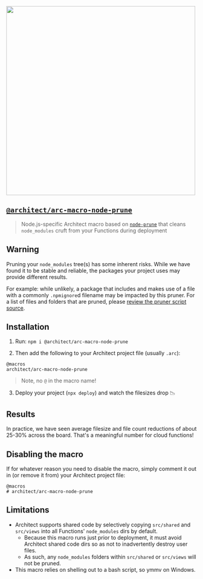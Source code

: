 [<img src="https://s3-us-west-2.amazonaws.com/arc.codes/architect-logo-500b@2x.png" width=500>](https://www.npmjs.com/package/@architect/architect)

## [`@architect/arc-macro-node-prune`](https://www.npmjs.com/package/@architect/arc-macro-node-prune)

> Node.js-specific Architect macro based on [`node-prune`](https://github.com/tuananh/node-prune) that cleans `node_modules` cruft from your Functions during deployment


## Warning

Pruning your `node_modules` tree(s) has some inherent risks. While we have found it to be stable and reliable, the packages your project uses may provide different results.

For example: while unlikely, a package that includes and makes use of a file with a commonly `.npmignore`d filename may be impacted by this pruner. For a list of files and folders that are pruned, please [review the pruner script source](https://github.com/architect/arc-macro-node-prune/blob/master/prune.sh).


## Installation

1. Run: `npm i @architect/arc-macro-node-prune`

2. Then add the following to your Architect project file (usually `.arc`):

```
@macros
architect/arc-macro-node-prune
```

> Note, no `@` in the macro name!

3. Deploy your project (`npx deploy`) and watch the filesizes drop 📉


## Results

In practice, we have seen average filesize and file count reductions of about 25-30% across the board. That's a meaningful number for cloud functions!


## Disabling the macro

If for whatever reason you need to disable the macro, simply comment it out in (or remove it from) your Architect project file:

```
@macros
# architect/arc-macro-node-prune
```


## Limitations

- Architect supports shared code by selectively copying `src/shared` and `src/views` into all Functions' `node_modules` dirs by default.
  - Because this macro runs just prior to deployment, it must avoid Architect shared code dirs so as not to inadvertently destroy user files.
  - As such, any `node_modules` folders within `src/shared` or `src/views` will not be pruned.
- This macro relies on shelling out to a bash script, so ymmv on Windows.
